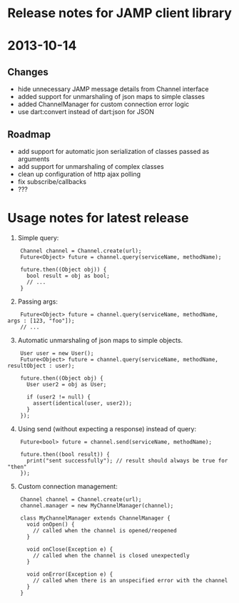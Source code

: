 **Release notes for JAMP client library**
=====================================
**2013-10-14**
========

Changes
-------
 - hide unnecessary JAMP message details from Channel interface
 - added support for unmarshaling of json maps to simple classes
 - added ChannelManager for custom connection error logic
 - use dart:convert instead of dart:json for JSON

Roadmap
-------
 - add support for automatic json serialization of classes passed as arguments
 - add support for unmarshaling of complex classes
 - clean up configuration of http ajax polling
 - fix subscribe/callbacks
 - ???

**Usage notes for latest release**
==============================
1.  Simple query:

```
    Channel channel = Channel.create(url);
    Future<Object> future = channel.query(serviceName, methodName);

    future.then((Object obj)) {
      bool result = obj as bool;
      // ...
    }
```

2.  Passing args:

```
    Future<Object> future = channel.query(serviceName, methodName, args : [123, "foo"]);
    // ...
```

3.  Automatic unmarshaling of json maps to simple objects.

```
    User user = new User();
    Future<Object> future = channel.query(serviceName, methodName, resultObject : user);

    future.then((Object obj) {
      User user2 = obj as User;
    
      if (user2 != null) {
        assert(identical(user, user2));
      }
    });
```

4.  Using send (without expecting a response) instead of query:

```
    Future<bool> future = channel.send(serviceName, methodName);
  
    future.then((bool result)) {
      print("sent successfully"); // result should always be true for "then"
    });
```

5.  Custom connection management:

```
    Channel channel = Channel.create(url);
    channel.manager = new MyChannelManager(channel);
  
    class MyChannelManager extends ChannelManager {
      void onOpen() {
        // called when the channel is opened/reopened
      }
    
      void onClose(Exception e) {
        // called when the channel is closed unexpectedly
      }
    
      void onError(Exception e) {
        // called when there is an unspecified error with the channel
      }
    }
```
